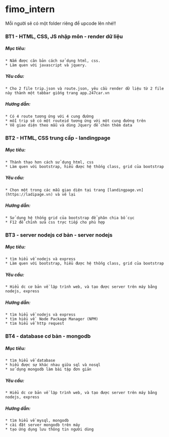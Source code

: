 # fimo_intern
Mỗi người sẽ có một folder riêng để upcode lên nhé!!
### BT1 - HTML, CSS, JS nhập môn - render dữ liệu
  ##### Mục tiêu: 
    * Nắm được căn bản cách sử dụng html, css.
    * Làm quen với javascript và jquery.
  ##### Yêu cầu:
    * Cho 2 file trip.json và route.json, yêu cầu render dữ liệu từ 2 file này thành một tabbar giống trang app.247car.vn
  ##### Hướng dẫn:
    * Có 4 route tương ứng với 4 cung đường
    * mỗi trip sẽ có một routeid tương ứng với một cung đường trên
    * Vẽ giao diện theo mẫu và dùng Jquery để chèn thêm data
    
### BT2 - HTML, CSS trung cấp - landingpage
  ##### Mục tiêu: 
    * Thành thạo hơn cách sử dụng html, css
    * Làm quen với bootstrap, hiểu được hệ thống class, grid của bootstrap 
  ##### Yêu cầu:
    * Chọn một trong các mẫu giao diện tại trang [landingpage.vn](https://ladipage.vn) và vẽ lại
  ##### Hướng dẫn:
    * Sử dụng hệ thống grid của bootstrap để phân chia bố cục
    * F12 để chỉnh sửa css trực tiếp cho phù hợp
    
### BT3 - server nodejs cơ bản - server nodejs
  ##### Mục tiêu: 
    * tìm hiểu về nodejs và express
    * Làm quen với bootstrap, hiểu được hệ thống class, grid của bootstrap 
  ##### Yêu cầu:
    * Hiểu dc cơ bản về lập trình web, và tạo được server trên máy bằng nodejs, express
  ##### Hướng dẫn:
    * tìm hiểu về nodejs và express
    * tìm hiểu về  Node Package Manager (NPM)
    * tìm hiểu về http request
    
### BT4 - database cơ bản - mongodb
  ##### Mục tiêu: 
    * tìm hiểu về database
    * hiểu được sự khác nhau giữa sql và nosql
    * sử dụng mongodb làm bài tập đơn giản
  ##### Yêu cầu:
    * Hiểu dc cơ bản về lập trình web, và tạo được server trên máy bằng nodejs, express
  ##### Hướng dẫn:
    * tìm hiểu về mysql, mongodb
    * cài đặt server mongodb trên máy
    * tạo ứng dụng lưu thông tin người dùng
    
    
    
